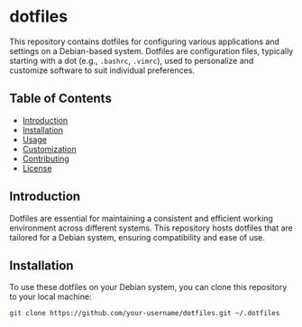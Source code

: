 # dotfiles

This repository contains dotfiles for configuring various applications and settings on a Debian-based system. Dotfiles are configuration files, typically starting with a dot (e.g., `.bashrc`, `.vimrc`), used to personalize and customize software to suit individual preferences.

## Table of Contents

- [Introduction](#introduction)
- [Installation](#installation)
- [Usage](#usage)
- [Customization](#customization)
- [Contributing](#contributing)
- [License](#license)

## Introduction

Dotfiles are essential for maintaining a consistent and efficient working environment across different systems. This repository hosts dotfiles that are tailored for a Debian system, ensuring compatibility and ease of use.

## Installation

To use these dotfiles on your Debian system, you can clone this repository to your local machine:

```bash
git clone https://github.com/your-username/dotfiles.git ~/.dotfiles
